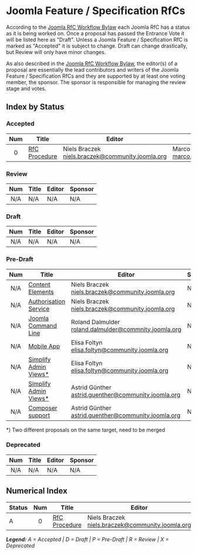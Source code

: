 # Joomla Feature / Specification RfCs

According to the [Joomla RfC Workflow Bylaw][workflow] each Joomla RfC has a
status as it is being worked on. Once a proposal has passed the Entrance Vote it
will be listed here as "Draft". Unless a Joomla Feature / Specification RfC is marked
as "Accepted" it is subject to change. Draft can change drastically, but Review will
only have minor changes.

As also described in the [Joomla RfC Workflow Bylaw][workflow], the editor(s) of a
proposal are essentially the lead contributors and writers of the Joomla Feature /
Specification RfCs and they are supported by at least one voting member, the sponsor.
The sponsor is responsible for managing the review stage and votes.

## Index by Status

### Accepted

| Num | Title                          | Editor                  | Sponsor           |
|:---:|--------------------------------|-------------------------|-------------------|
| 0 | [RfC Procedure][rfc-procedure] | Niels Braczek <niels.braczek@community.joomla.org> | Marco Dings <marco.dings@community.joomla.org> |

### Review

| Num | Title                          | Editor                  | Sponsor           |
|:---:|--------------------------------|-------------------------|-------------------|
| N/A | N/A                            | N/A                     | N/A               |

### Draft

| Num | Title                          | Editor                  | Sponsor           |
|:---:|--------------------------------|-------------------------|-------------------|
| N/A | N/A                            | N/A                     | N/A               |

### Pre-Draft

| Num | Title                          | Editor                           | Sponsor           |
|:---:|--------------------------------|----------------------------------|-------------------|
| N/A | [Content Elements][contentelements]  | Niels Braczek <niels.braczek@community.joomla.org> | N/A |
| N/A | [Authorisation Service][authorisation]  | Niels Braczek <niels.braczek@community.joomla.org> | N/A |
| N/A | [Joomla Command Line][joomla-cli]  | Roland Dalmulder <roland.dalmulder@commnity.joomla.org> | N/A |
| N/A | [Mobile App][mobile-app]  | Elisa Foltyn <elisa.foltyn@community.joomla.org> | N/A |
| N/A | [Simplify Admin Views*][simplify-admin]  | Elisa Foltyn <elisa.foltyn@community.joomla.org> | N/A |
| N/A | [Simplify Admin Views*][simplify-admin2]  | Astrid Günther <astrid.guenther@community.joomla.org> | N/A |
| N/A | [Composer support][composer]  | Astrid Günther <astrid.guenther@community.joomla.org> | N/A |

*) Two different proposals on the same target, need to be merged 

### Deprecated

| Num | Title                          | Editor                  | Sponsor           |
|:---:|--------------------------------|-------------------------|-------------------|
| N/A | N/A                            | N/A                     | N/A               |

## Numerical Index

| Status | Num | Title                          | Editor                  | Sponsor           |
|--------|:---:|--------------------------------|-------------------------|-------------------|
| A | 0 | [RfC Procedure][rfc-procedure] | Niels Braczek <niels.braczek@community.joomla.org> | Marco Dings <marco.dings@community.joomla.org> |

_**Legend:** A = Accepted | D = Draft | P = Pre-Draft | R = Review | X = Deprecated_

[workflow]: bylaws/workflow.md
[contentelements]: https://github.com/joomla-x/joomla-Specifications/tree/master/proposed
[authorisation]: https://github.com/joomla-x/joomla-standards/pull/2
[joomla-cli]: https://github.com/joomla-x/joomla-standards/pull/4
[mobile-app]: https://github.com/joomla-x/joomla-standards/pull/5
[simplify-admin]: https://github.com/joomla-x/joomla-standards/pull/6
[simplify-admin2]: https://github.com/joomla-x/joomla-standards/pull/7
[composer]: https://github.com/joomla-x/joomla-standards/pull/8
[rfc-procedure]: https://github.com/joomla-x/joomla-standards/blob/master/accepted/RFC-0-rfc-meta.md
